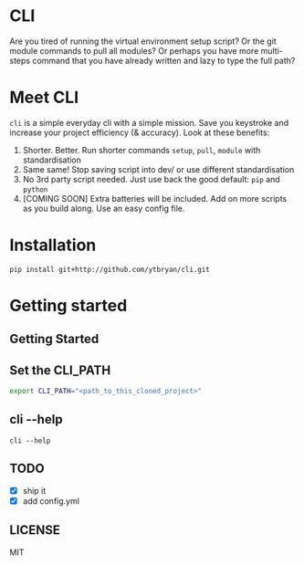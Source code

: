 # CLI

Are you tired of running the virtual environment setup script? 
Or the git module commands to pull all modules? Or perhaps you have more multi-steps command that you have already written and lazy to type the full path?  

# Meet CLI

`cli` is a simple everyday cli with a simple mission. Save you keystroke and increase your project efficiency (& accuracy). Look at these benefits:

1. Shorter. Better. Run shorter commands `setup`, `pull`, `module` with standardisation
2. Same same! Stop saving script into dev/ or use different standardisation
3. No 3rd party script needed. Just use back the good default: `pip` and `python`
4. [COMING SOON] Extra batteries will be included. Add on more scripts as you build along. Use an easy config file. 

# Installation

```
pip install git+http://github.com/ytbryan/cli.git
```

# Getting started

## Getting Started

## Set the CLI_PATH

```bash
export CLI_PATH="<path_to_this_cloned_project>"
```

## cli --help
```
cli --help
```

## TODO
- [x] ship it
- [x] add config.yml 

## LICENSE
MIT
